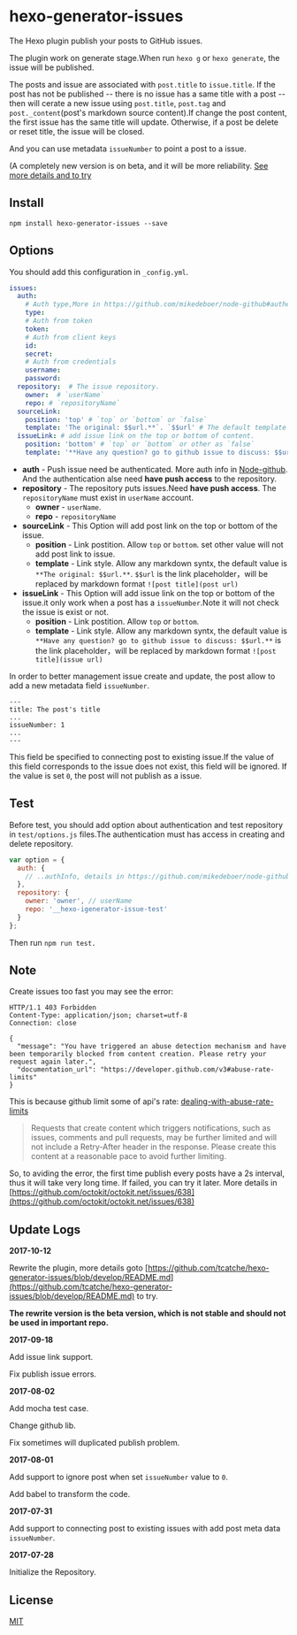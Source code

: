 # hexo-generator-issues

The Hexo plugin publish your posts to GitHub issues.  

The plugin work on generate stage.When run `hexo g` or `hexo generate`, the issue will be published.  

The posts and issue are associated with `post.title` to `issue.title`. If the post has not be published -- there is no issue has a same title with a post -- then will cerate a new issue using `post.title`, `post.tag` and `post._content`(post's markdown source content).If change the post content, the first issue has the same title will update. Otherwise, if a post be delete or reset title, the issue will be closed.  

And you can use metadata `issueNumber` to point a post to a issue.

(A completely new version is on beta, and it will be more reliability. [See more details and to try](https://github.com/tcatche/hexo-generator-issues/blob/develop/README.md)

## Install

```
npm install hexo-generator-issues --save
```

## Options
You should add this configuration in `_config.yml`.

```yml
issues:
  auth:
    # Auth type,More in https://github.com/mikedeboer/node-github#authentication
    type: 
    # Auth from token
    token: 
    # Auth from client keys
    id:
    secret: 
    # Auth from credentials
    username:
    password:
  repository:  # The issue repository. 
    owner:  # `userName`
    repo: # `repositoryName` 
  sourceLink: 
    position: 'top' # `top` or `bottom` or `false` 
    template: 'The original: $$url.**`. `$$url' # The default template is 'The original: $$url.**`. `$$url'
  issueLink: # add issue link on the top or bottom of content.
    position: 'bottom' # `top` or `bottom` or other as `false`
    template: '**Have any question? go to github issue to discuss: $$url.**' # `$$url` is the link placeholder，is using markdown format `![post title](post url)`
```

- **auth** - Push issue need be authenticated. More auth info in [Node-github](https://github.com/mikedeboer/node-github#authentication). And the authentication alse need **have push access** to the repository. 
- **repository** - The repository puts issues.Need **have push access**. The `repositoryName` must exist in `userName` account.
  - **owner** - `userName`.
  - **repo** - `repositoryName` 
- **sourceLink** - This Option will add post link on the top or bottom of the issue. 
  - **position** - Link postition. Allow `top` or `bottom`. set other value will not add post link to issue.
  - **template** - Link style. Allow any markdown syntx, the default value is `**The original: $$url.**`. `$$url` is the link placeholder，will be replaced by markdown format `![post title](post url)`
- **issueLink**  - This Option will add issue link on the top or bottom of the issue.it only work when a post has a `issueNumber`.Note it will not check the issue is exist or not.
  - **position** - Link postition. Allow `top` or `bottom`.
  - **template** - Link style. Allow any markdown syntx, the default value is `**Have any question? go to github issue to discuss: $$url.**` is the link placeholder，will be replaced by markdown format `![post title](issue url)`

In order to better management issue create and update, the post allow to add a new metadata field `issueNumber`.

```
---
title: The post's title
...
issueNumber: 1
...
---
```

This field be specified to connecting post to existing issue.If the value of this field corresponds to the issue does not exist, this field will be ignored. If the value is set `0`, the post will not publish as a issue.

## Test
Before test, you should add option about authentication and test repository in `test/options.js` files.The authentication must has access in creating and delete repository.  

```js
var option = {
  auth: {
    // ..authInfo, details in https://github.com/mikedeboer/node-github#authentication
  }, 
  repository: {
    owner: 'owner', // userName
    repo: '__hexo-igenerator-issue-test'
  }
};
```

Then run `npm run test.`  

## Note

Create issues too fast you may see the error:

```
HTTP/1.1 403 Forbidden
Content-Type: application/json; charset=utf-8
Connection: close

{
  "message": "You have triggered an abuse detection mechanism and have been temporarily blocked from content creation. Please retry your request again later.",
  "documentation_url": "https://developer.github.com/v3#abuse-rate-limits"
}
```

This is because github limit some of api's rate: [dealing-with-abuse-rate-limits](https://developer.github.com/v3/guides/best-practices-for-integrators/#dealing-with-abuse-rate-limits)

> Requests that create content which triggers notifications, such as issues, comments and pull requests, may be further limited and will not include a Retry-After header in the response. Please create this content at a reasonable pace to avoid further limiting.

So, to aviding the error, the first time publish every posts have a 2s interval, thus it will take very long time. If failed, you can try it later. More details in [https://github.com/octokit/octokit.net/issues/638](https://github.com/octokit/octokit.net/issues/638)

## Update Logs
**2017-10-12**

Rewrite the plugin, more details goto [https://github.com/tcatche/hexo-generator-issues/blob/develop/README.md](https://github.com/tcatche/hexo-generator-issues/blob/develop/README.md) to try.

**The rewrite version is the beta version, which is not stable and should not be used in important repo.**

**2017-09-18**

Add issue link support.

Fix publish issue errors.

**2017-08-02**

Add mocha test case.

Change github lib.

Fix sometimes will duplicated publish problem.

**2017-08-01**

Add support to ignore post when set `issueNumber` value to `0`.

Add babel to transform the code.

**2017-07-31**

Add support to connecting post to existing issues with add post meta data `issueNumber`.

**2017-07-28**

Initialize the Repository.

## License
[MIT](./LICENSE)
